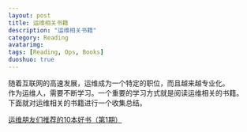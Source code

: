 ```yaml
---
layout: post
title: 运维相关书籍
description: "运维相关书籍"
category: Reading
avatarimg:
tags: [Reading, Ops, Books]
duoshuo: true
---
```




随着互联网的高速发展，运维成为一个特定的职位，而且越来越专业化。  
作为运维人，需要不断学习。一个重要的学习方式就是阅读运维相关的书籍。  
下面就对运维相关的书籍进行一个收集总结。

[运维朋友们推荐的10本好书（第1期）](http://chuansong.me/n/1979613)  
